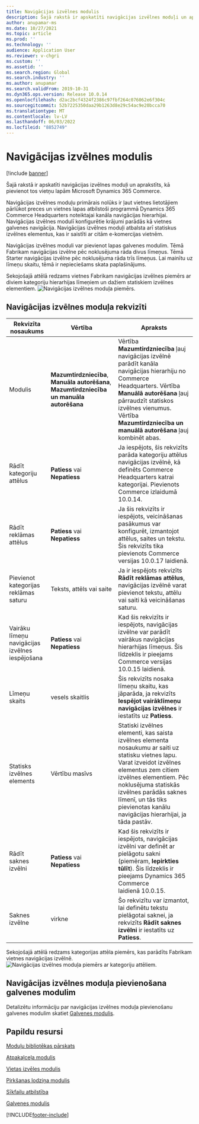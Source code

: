 ```yaml
---
title: Navigācijas izvēlnes modulis
description: Šajā rakstā ir apskatīti navigācijas izvēlnes moduļi un aprakstīts, kā pievienot tos vietņu lapām Microsoft Dynamics 365 Commerce.
author: anupamar-ms
ms.date: 10/27/2021
ms.topic: article
ms.prod: ''
ms.technology: ''
audience: Application User
ms.reviewer: v-chgri
ms.custom: ''
ms.assetid: ''
ms.search.region: Global
ms.search.industry: ''
ms.author: anupamar
ms.search.validFrom: 2019-10-31
ms.dyn365.ops.version: Release 10.0.14
ms.openlocfilehash: d2ac2bcf4324f2386c97fbf264c076062e6f304c
ms.sourcegitcommit: 52b7225350daa29b1263d8e29c54ac9e20bcca70
ms.translationtype: MT
ms.contentlocale: lv-LV
ms.lasthandoff: 06/03/2022
ms.locfileid: "8852749"
---
```

# <a name="navigation-menu-module"></a>Navigācijas izvēlnes modulis

[!include [banner](includes/banner.md)]

Šajā rakstā ir apskatīti navigācijas izvēlnes moduļi un aprakstīts, kā pievienot tos vietņu lapām Microsoft Dynamics 365 Commerce.

Navigācijas izvēlnes moduļu primārais nolūks ir ļaut vietnes lietotājiem pārlūkot preces un vietnes lapas atbilstoši programmā Dynamics 365 Commerce Headquarters noteiktajai kanāla navigācijas hierarhijai. Navigācijas izvēlnes modulī konfigurētie krājumi parādās kā vietnes galvenes navigācija. Navigācijas izvēlnes moduļi atbalsta arī statiskus izvēlnes elementus, kas ir saistīti ar citām e-komercijas vietnēm.

Navigācijas izvēlnes moduli var pievienot lapas galvenes modulim. Tēmā Fabrikam navigācijas izvēlne pēc noklusējuma rāda divus līmeņus. Tēmā Starter navigācijas izvēlne pēc noklusējuma rāda trīs līmeņus. Lai mainītu uz līmeņu skaitu, tēmā ir nepieciešams skata paplašinājums.

Sekojošajā attēlā redzams vietnes Fabrikam navigācijas izvēlnes piemērs ar diviem kategoriju hierarhijas līmeņiem un dažiem statiskiem izvēlnes elementiem.
![Navigācijas izvēlnes moduļa piemērs.](./media/ecommerce-header.png)

## <a name="navigation-menu-module-properties"></a>Navigācijas izvēlnes moduļa rekvizīti

| Rekvizīta nosaukums             | Vērtība                 | Apraksts |
|---------------------------|-----------------------|-------------|
| Modulis                  | **Mazumtirdzniecība**, **Manuāla autorēšana**, **Mazumtirdzniecība un manuāla autorēšana** | Vērtība **Mazumtirdzniecība** ļauj navigācijas izvēlnē parādīt kanāla navigācijas hierarhiju no Commerce Headquarters. Vērtība **Manuālā autorēšana** ļauj pārraudzīt statiskos izvēlnes vienumus. Vērtība **Mazumtirdzniecība un manuālā autorēšana** ļauj kombinēt abas. |
| Rādīt kategoriju attēlus | **Patiess** vai **Nepatiess**    | Ja iespējots, šis rekvizīts parāda kategoriju attēlus navigācijas izvēlnē, kā definēts Commerce Headquarters katrai kategorijai. Pievienots Commerce izlaidumā 10.0.14. |
| Rādīt reklāmas attēlus | **Patiess** vai **Nepatiess** | Ja šis rekvizīts ir iespējots, veicināšanas pasākumus var konfigurēt, izmantojot attēlus, saites un tekstu. Šis rekvizīts tika pievienots Commerce versijas 10.0.17 laidienā. |
|Pievienot kategorijas reklāmas saturu | Teksts, attēls vai saite | Ja ir iespējots rekvizīts **Rādīt reklāmas attēlus**, navigācijas izvēlnē varat pievienot tekstu, attēlu vai saiti kā veicināšanas saturu. |
| Vairāku līmeņu navigācijas izvēlnes iespējošana | **Patiess** vai **Nepatiess** | Kad šis rekvizīts ir iespējots, navigācijas izvēlne var parādīt vairākus navigācijas hierarhijas līmeņus. Šis līdzeklis ir pieejams Commerce versijas 10.0.15 laidienā. |
| Līmeņu skaits | vesels skaitlis | Šis rekvizīts nosaka līmeņu skaitu, kas jāparāda, ja rekvizīts **Iespējot vairāklīmeņu navigācijas izvēlnes** ir iestatīts uz **Patiess**. |
| Statisks izvēlnes elements| Vērtību masīvs| Statiski izvēlnes elementi, kas saista izvēlnes elementa nosaukumu ar saiti uz statisku vietnes lapu. Varat izveidot izvēlnes elementus zem citiem izvēlnes elementiem. Pēc noklusējuma statiskās izvēlnes parādās saknes līmenī, un tās tiks pievienotas kanālu navigācijas hierarhijai, ja tāda pastāv. |
| Rādīt saknes izvēlni | **Patiess** vai **Nepatiess** | Kad šis rekvizīts ir iespējots, navigācijas izvēlni var definēt ar pielāgotu sakni (piemēram, **Iepirkties tūlīt**). Šis līdzeklis ir pieejams Dynamics 365 Commerce laidienā 10.0.15. |
| Saknes izvēlne | virkne | Šo rekvizītu var izmantot, lai definētu tekstu pielāgotai saknei, ja rekvizīts **Rādīt saknes izvēlni** ir iestatīts uz **Patiess**. |

Sekojošajā attēlā redzams kategorijas attēla piemērs, kas parādīts Fabrikam vietnes navigācijas izvēlnē.
![Navigācijas izvēlnes moduļa piemērs ar kategoriju attēliem.](./media/ecommerce-categoryimages.PNG)

## <a name="add-a-navigation-menu-module-to-a-header-module"></a>Navigācijas izvēlnes moduļa pievienošana galvenes modulim

Detalizētu informāciju par navigācijas izvēlnes moduļa pievienošanu galvenes modulim skatiet [Galvenes modulis](author-header-module.md).

## <a name="additional-resources"></a>Papildu resursi

[Moduļu bibliotēkas pārskats](starter-kit-overview.md)

[Atpakaļceļa modulis](add-breadcrumb.md)

[Vietas izvēles modulis](site-selector.md)

[Pirkšanas lodziņa modulis](add-buy-box.md)

[Sīkfailu atbilstība](cookie-compliance.md)

[Galvenes modulis](author-header-module.md)


[!INCLUDE[footer-include](../includes/footer-banner.md)]
